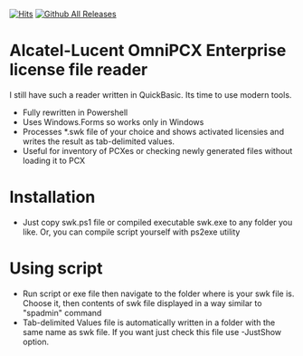 [![Hits](https://hits.sh/github.com/Jeepers-Gitters/ALU_OXE_OPS.svg)](https://hits.sh/github.com/Jeepers-Gitters/ALU_OXE_OPS/)
[![Github All Releases](https://img.shields.io/github/downloads/Jeepers-Gitters/ALU_OXE_OPS/total.svg)]()
# Alcatel-Lucent OmniPCX Enterprise license file reader
 I still have such a reader written in QuickBasic. Its time to use modern tools.
- Fully rewritten in Powershell
- Uses Windows.Forms so works only in Windows
- Processes *.swk file of your choice and shows activated licensies and writes the result as tab-delimited values.
- Useful for inventory of PCXes or checking newly generated files without loading it to PCX
# Installation
- Just copy swk.ps1 file or compiled executable swk.exe to any folder you like. Or, you can compile script yourself with ps2exe utility 
# Using script
- Run script or exe file then navigate to the folder where is your swk file is. Choose it, then contents of swk file displayed in a way similar to "spadmin" command
- Tab-delimited Values file is automatically written in a folder with the same name as swk file. If you want just check this file use -JustShow option.
